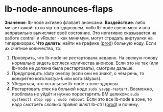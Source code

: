 # lb-node-announces-flaps

**Значение**: lb-node активно флапает анонсами.
**Воздействие**: либо мигает какой-то из vip-ов здоровьем, либо lb-node свело мозг и она неправильно вычисляет своё состояние. Это негативно сказывается на работе contrail и vRouter - как минимум, могут страдать виртуалки на гипервизорах.
**Что делать**: найти на графике ([prod](https://solomon.cloud.yandex-team.ru/?project=yandexcloud&cluster=cloud_prod_ylb&service=loadbalancer_node&l.name=client_grpc__gobgpapi_GobgpApi__*Path_success&l.host=lb-node-*&graph=auto&stack=false&transform=differentiate&b=1d&e=)) больную ноду. Если их счётное количество, то:
1. Проверить, что lb-node не рестартовала недавно. На свежую голову нормально видеть всплеск количества анонсов. Если это не так (или lb-node не должна была рестартовать), смотрим дальше:
2. Предупредить /duty overlay (если они не знают, о чём речь, то конкретно кого:kostya-k или кого:sklyaus).
3. Убедиться, что остальные lb-node в зоне здоровы
4. Рестартовать стек на больной ноде `sudo yavpp-restart`. Возможно, проблема не уйдёт и нужно порестартить ВМ целиком: `sudo systemctl stop vpp ; sudo rebooot`.
Если это все lb-node в зоне, то надо смотреть сколько правил шлют lb-ctrl ([prod](https://solomon.cloud.yandex-team.ru/?project=yandexcloud&cluster=cloud_prod_ylb&service=loadbalancer_node&l.name=lbctrl_messages&l.host=loadbalancer-node-*&graph=auto&stack=false&transform=differentiate&b=2020-07-13T13%3A13%3A24.424Z&e=2020-07-20T13%3A13%3A24.424Z)) и почему.

